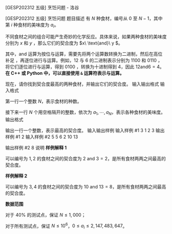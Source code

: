 



[GESP202312 五级] 烹饪问题 - 洛谷














[GESP202312 五级] 烹饪问题
题目描述
有 $N$ 种食材，编号从 $0$ 至 $N-1$，其中第 $i$ 种食材的美味度为 $a_i$。

不同食材之间的组合可能产生奇妙的化学反应。具体来说，如果两种食材的美味度分别为 $x$ 和 $y$ ，那么它们的契合度为 $x\ \text{and}\ y $。

其中，$\text{and}$ 运算为按位与运算，需要先将两个运算数转换为二进制，然后在高位补足 ，再逐位进行与运算。例如，$12$ 与 $6$ 的二进制表示分别为 $1100$ 和 $0110$ ，将它们逐位进行与运算，得到 $0100$ ，转换为十进制得到 4，因此 $12 \text{and} 6 = 4$。**在 C++ 或 Python 中，可以直接使用 `&` 运算符表示与运算。**


现在，请你找到契合度最高的两种食材，并输出它们的契合度。
输入输出格式
输入格式

第一行一个整数 $N$，表示食材的种数。

接下来一行 $N$ 个用空格隔开的整数，依次为 $a_1,\cdots,a_N$，表示各种食材的美味度。
输出格式

输出一行一个整数，表示最高的契合度。
输入输出样例
输入样例 #1
3
1 2 3
输出样例 #1
2
输入样例 #2
5
5 6 2 10 13

输出样例 #2
8
说明
**样例解释 1**  

可以编号为 $1,2$ 的食材之间的契合度为 $2\ \text{and} \ 3=2$，是所有食材两两之间最高的契合度。

**样例解释 2** 

可以编号为 $3,4$ 的食材之间的契合度为 $10\ \text{and}\ 13=8$，是所有食材两两之间最高的契合度。

**数据范围**

对于 $40\%$ 的测试点，保证 $N \le 1,000$；

对于所有测试点，保证 $N \le 10^6$，$0\le a_i \le 2,147,483,647$。






